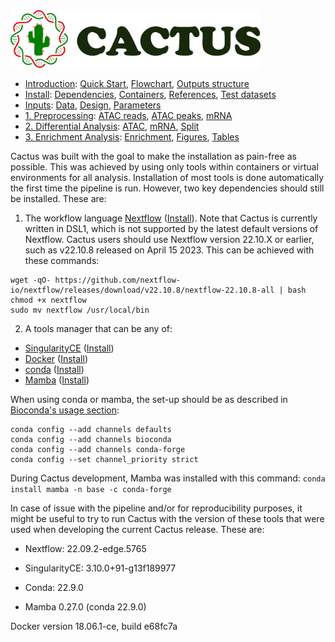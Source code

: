 
<img src="/docs/images/logo_cactus.png" width="400" />

* [Introduction](/README.md): [Quick Start](/docs/1_Intro/Quick_start.md), [Flowchart](/docs/1_Intro/Flowchart.md), [Outputs structure](/docs/1_Intro/Outputs_structure.md)
* [Install](/docs/2_Install/2_Install.md): [Dependencies](/docs/2_Install/Dependencies.md), [Containers](/docs/2_Install/Containers.md), [References](/docs/2_Install/References.md), [Test datasets](/docs/2_Install/Test_datasets.md)
* [Inputs](/docs/3_Inputs/3_Inputs.md): [Data](/docs/3_Inputs/Data.md), [Design](/docs/3_Inputs/Design.md), [Parameters](/docs/3_Inputs/Parameters.md)
* [1. Preprocessing](/docs/4_Prepro/4_Prepro.md): [ATAC reads](/docs/4_Prepro/ATAC_reads.md), [ATAC peaks](/docs/4_Prepro/ATAC_peaks.md), [mRNA](/docs/4_Prepro/mRNA.md)
* [2. Differential Analysis](/docs/5_DA/5_DA.md): [ATAC](/docs/5_DA/DA_ATAC.md), [mRNA](/docs/5_DA/DA_mRNA.md), [Split](/docs/5_DA/Split.md)
* [3. Enrichment Analysis](/docs/6_Enrich/6_Enrich.md): [Enrichment](/docs/6_Enrich/Enrichment.md), [Figures](/docs/6_Enrich/Figures.md), [Tables](/docs/6_Enrich/Tables.md)

[](END_OF_MENU)


Cactus was built with the goal to make the installation as pain-free as possible. This was achieved by using only tools within containers or virtual environments for all analysis. Installation of most tools is done automatically the first time the pipeline is run. However, two key dependencies should still be installed. These are:

1. The workflow language [Nextflow](https://doi.org/10.1038/nbt.3820) ([Install](https://www.nextflow.io/docs/latest/getstarted.html#installation)).
Note that Cactus is currently written in DSL1, which is not supported by the latest default versions of Nextflow. Cactus users should use Nextflow version 22.10.X or earlier, such as v22.10.8 released on April 15 2023. This can be achieved with these commands:

```
wget -qO- https://github.com/nextflow-io/nextflow/releases/download/v22.10.8/nextflow-22.10.8-all | bash
chmod +x nextflow
sudo mv nextflow /usr/local/bin
```

2. A tools manager that can be any of:
 - [SingularityCE](https://doi.org/10.1371/journal.pone.0177459) ([Install](https://docs.sylabs.io/guides/latest/admin-guide/installation.html))
 - [Docker](https://dl.acm.org/doi/10.5555/2600239.2600241) ([Install](https://docs.docker.com/get-docker/))
 - [conda](https://docs.anaconda.com/anaconda/reference/release-notes/) ([Install](https://docs.conda.io/projects/conda/en/latest/user-guide/install/index.html))
 - [Mamba](https://medium.com/@QuantStack/open-software-packaging-for-science-61cecee7fc23) ([Install](https://mamba.readthedocs.io/en/latest/installation.html))

When using conda or mamba, the set-up should be as described in [Bioconda's usage section](https://bioconda.github.io/#usage):
```
conda config --add channels defaults
conda config --add channels bioconda
conda config --add channels conda-forge
conda config --set channel_priority strict
```

During Cactus development, Mamba was installed with this command: `conda install mamba -n base -c conda-forge`

In case of issue with the pipeline and/or for reproducibility purposes, it might be useful to try to run Cactus with the version of these tools that were used when developing the current Cactus release. These are:  
  - Nextflow: 22.09.2-edge.5765
  
  - SingularityCE: 3.10.0+91-g13f189977
  - Conda: 22.9.0
  - Mamba 0.27.0 (conda 22.9.0)

Docker version 18.06.1-ce, build e68fc7a
